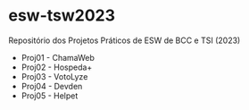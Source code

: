 # esw-tsw2023
Repositório dos Projetos Práticos de ESW de BCC e TSI (2023)
<ul>
  <li>Proj01 - ChamaWeb</li>
  <li>Proj02 - Hospeda+</li>
  <li>Proj03 - VotoLyze</li>
  <li>Proj04 - Devden</li>
  <li>Proj05 - Helpet</li>
</ul>
